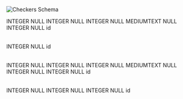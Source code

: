 ![Checkers Schema](/checkers_schema.png)

<?xml version="1.0" encoding="utf-8" ?>
<!-- SQL XML created by WWW SQL Designer, http://code.google.com/p/wwwsqldesigner/ -->
<!-- Active URL: https://socrates.devbootcamp.com/sql -->
<sql>
<datatypes db="mysql">
  <group label="Numeric" color="rgb(238,238,170)">
    <type label="Integer" length="0" sql="INTEGER" re="INT" quote=""/>
    <type label="Decimal" length="1" sql="DECIMAL" re="DEC" quote=""/>
    <type label="Single precision" length="0" sql="FLOAT" quote=""/>
    <type label="Double precision" length="0" sql="DOUBLE" re="DOUBLE" quote=""/>
  </group>

  <group label="Character" color="rgb(255,200,200)">
    <type label="Char" length="1" sql="CHAR" quote="'"/>
    <type label="Varchar" length="1" sql="VARCHAR" quote="'"/>
    <type label="Text" length="0" sql="MEDIUMTEXT" re="TEXT" quote="'"/>
    <type label="Binary" length="1" sql="BINARY" quote="'"/>
    <type label="Varbinary" length="1" sql="VARBINARY" quote="'"/>
    <type label="BLOB" length="0" sql="BLOB" re="BLOB" quote="'"/>
  </group>

  <group label="Date &amp; Time" color="rgb(200,255,200)">
    <type label="Date" length="0" sql="DATE" quote="'"/>
    <type label="Time" length="0" sql="TIME" quote="'"/>
    <type label="Datetime" length="0" sql="DATETIME" quote="'"/>
    <type label="Year" length="0" sql="YEAR" quote=""/>
    <type label="Timestamp" length="0" sql="TIMESTAMP" quote="'"/>
  </group>

  <group label="Miscellaneous" color="rgb(200,200,255)">
    <type label="ENUM" length="1" sql="ENUM" quote=""/>
    <type label="SET" length="1" sql="SET" quote=""/>
    <type label="Bit" length="0" sql="bit" quote=""/>
  </group>
</datatypes><table x="1004" y="289" name="Tiles">
<row name="id" null="1" autoincrement="1">
<datatype>INTEGER</datatype>
<default>NULL</default></row>
<row name="x_coordinate" null="1" autoincrement="0">
<datatype>INTEGER</datatype>
<default>NULL</default></row>
<row name="y_coordinate" null="1" autoincrement="0">
<datatype>INTEGER</datatype>
<default>NULL</default></row>
<row name="color" null="1" autoincrement="0">
<datatype>MEDIUMTEXT</datatype>
<default>NULL</default></row>
<row name="board_id" null="1" autoincrement="0">
<datatype>INTEGER</datatype>
<default>NULL</default><relation table="Boards" row="id" />
</row>
<key type="PRIMARY" name="">
<part>id</part>
</key>
</table>
<table x="772" y="501" name="Boards">
<row name="id" null="1" autoincrement="1">
<datatype>INTEGER</datatype>
<default>NULL</default></row>
<key type="PRIMARY" name="">
<part>id</part>
</key>
</table>
<table x="765" y="95" name="Pieces">
<row name="id" null="1" autoincrement="1">
<datatype>INTEGER</datatype>
<default>NULL</default></row>
<row name="x_coordinate" null="1" autoincrement="0">
<datatype>INTEGER</datatype>
<default>NULL</default></row>
<row name="y_coordinate" null="1" autoincrement="0">
<datatype>INTEGER</datatype>
<default>NULL</default></row>
<row name="color" null="1" autoincrement="0">
<datatype>MEDIUMTEXT</datatype>
<default>NULL</default></row>
<row name="tile_id" null="1" autoincrement="0">
<datatype>INTEGER</datatype>
<default>NULL</default><relation table="Tiles" row="id" />
</row>
<row name="player_id" null="1" autoincrement="0">
<datatype>INTEGER</datatype>
<default>NULL</default><relation table="Players" row="id" />
</row>
<key type="PRIMARY" name="">
<part>id</part>
</key>
</table>
<table x="541" y="327" name="Players">
<row name="id" null="1" autoincrement="1">
<datatype>INTEGER</datatype>
<default>NULL</default></row>
<row name="name" null="1" autoincrement="0">
<datatype>INTEGER</datatype>
<default>NULL</default></row>
<row name="board_id" null="1" autoincrement="0">
<datatype>INTEGER</datatype>
<default>NULL</default><relation table="Boards" row="id" />
</row>
<key type="PRIMARY" name="">
<part>id</part>
</key>
</table>
</sql>
